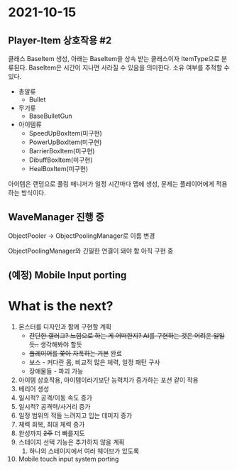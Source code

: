 # 2021-10-15

## Player-Item 상호작용 #2

클래스 BaseItem 생성, 아래는 BaseItem을 상속 받는 클래스이자 ItemType으로 분류된다. BaseItem은 시간이 지나면 사라질 수 있음을 의미한다. 소유 여부를 추적할 수 있다.

- 총알류
  - Bullet
- 무기류
  - BaseBulletGun
- 아이템류
  - SpeedUpBoxItem(미구현)
  - PowerUpBoxItem(미구현)
  - BarrierBoxItem(미구현)
  - DibuffBoxItem(미구현)
  - HealBoxItem(미구현)

아이템은 랜덤으로 풀링 매니저가 일정 시간마다 맵에 생성, 문제는 플레이어에게 적용하는 방식이다.



## WaveManager 진행 중

ObjectPooler -> ObjectPoolingManager로 이름 변경

ObjectPoolingManager와 긴밀한 연결이 돼야 함 아직 구현 중



## (예정) Mobile Input porting



# What is the next?

1. 몬스터를 디자인과 함께 구현할 계획
   - ~~간단한 갤러그? 느낌으로 하는 게 어떠한지? AI를 구현하는 것은 어려운 일일듯..~~ 생각해봐야 할듯
   - ~~플레이어를 쫓아 자폭하는 기본~~ 완료
   - 보스 - 커다란 몸, 비교적 많은 체력, 일정 패턴 구사
   - 장애물들 - 파괴 가능
2.  아이템 상호작용, 아이템이라기보단 능력치가 증가하는 포션 같이 작용
   1. 베리어 생성
   2. 일시적? 공격/이동 속도 증가
   3. 일시적? 공격력/사거리 증가
   4. 일정 범위의 적들 느려지고 입는 데미지 증가
   5. 체력 회복, 최대 체력 증가
3. 완성까지 ~~2주~~ 더 빠를지도
4. 스테이지 선택 기능은 추가하지 않을 계획
   1. 하나의 스테이지에서 여러 웨이브가 있도록
5. Mobile touch input system porting

